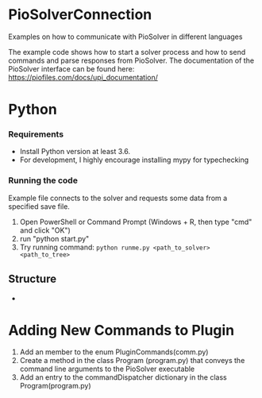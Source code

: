 # PioSolverConnection
Examples on how to communicate with PioSolver in different languages

The example code shows how to start a solver process and how to send commands and parse responses from PioSolver. 
The documentation of the PioSolver interface can be found here:
https://piofiles.com/docs/upi_documentation/

# Python
 
### Requirements

* Install Python version at least 3.6.
* For development, I highly encourage installing mypy for typechecking

### Running the code

Example file connects to the solver and requests some data from a specified save file.

1) Open PowerShell or Command Prompt (Windows + R, then type "cmd" and click "OK") 
2) run "python start.py"
3) Try running command: ` python runme.py <path_to_solver> <path_to_tree> `

## Structure
* 

# Adding New Commands to Plugin
1) Add an member to the enum PluginCommands(comm.py)
2) Create a method in the class Program (program.py) that conveys the command line arguments to the PioSolver executable
3) Add an entry to the commandDispatcher dictionary in the class Program(program.py)




